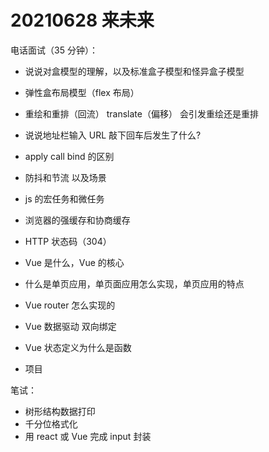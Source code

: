 # 20210628 来未来

电话面试（35 分钟）：

- 说说对盒模型的理解，以及标准盒子模型和怪异盒子模型
- 弹性盒布局模型（flex 布局）
- 重绘和重排（回流） translate（偏移） 会引发重绘还是重排
- 说说地址栏输入 URL 敲下回车后发生了什么?
- apply call bind 的区别
- 防抖和节流 以及场景
- js 的宏任务和微任务
- 浏览器的强缓存和协商缓存
- HTTP 状态码（304）
- Vue 是什么，Vue 的核心
- 什么是单页应用，单页面应用怎么实现，单页应用的特点
- Vue router 怎么实现的
- Vue 数据驱动 双向绑定
- Vue 状态定义为什么是函数

- 项目

笔试：

- 树形结构数据打印
- 千分位格式化
- 用 react 或 Vue 完成 input 封装
